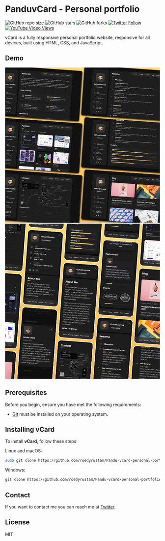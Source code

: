 # PanduvCard - Personal portfolio

![GitHub repo size](https://img.shields.io/github/repo-size/roedyrustam/Pandu-vcard-personal-portfolioo)
![GitHub stars](https://img.shields.io/github/stars/roedyrustam/Pandu-vcard-personal-portfolio?style=social)
![GitHub forks](https://img.shields.io/github/forks/roedyrustam/Pandu-vcard-personal-portfolio?style=social)
[![Twitter Follow](https://img.shields.io/twitter/follow/codewithsadee_?style=social)](https://twitter.com/intent/follow?screen_name=codewithsadee_)
[![YouTube Video Views](https://img.shields.io/youtube/views/SoxmIlgf2zM?style=social)](https://youtu.be/SoxmIlgf2zM)

vCard is a fully responsive personal portfolio website, responsive for all devices, built using HTML, CSS, and JavaScript.

## Demo

![vCard Desktop Demo](./website-demo-image/desktop.png "Desktop Demo")
![vCard Mobile Demo](./website-demo-image/mobile.png "Mobile Demo")

## Prerequisites

Before you begin, ensure you have met the following requirements:

* [Git](https://git-scm.com/downloads "Download Git") must be installed on your operating system.

## Installing vCard

To install **vCard**, follow these steps:

Linux and macOS:

```bash
sudo git clone https://github.com/roedyrustam/Pandu-vcard-personal-portfolio.git
```

Windows:

```bash
git clone https://github.com/roedyrustam/Pandu-vcard-personal-portfolio.git
```

## Contact

If you want to contact me you can reach me at [Twitter](https://www.twitter.com/codewithsadee).

## License

MIT
